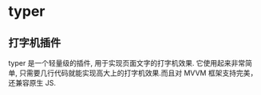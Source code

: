 # typer

## 打字机插件

typer 是一个轻量级的插件, 用于实现页面文字的打字机效果. 它使用起来非常简单, 只需要几行代码就能实现高大上的打字机效果.而且对 MVVM 框架支持完美，还兼容原生 JS.

